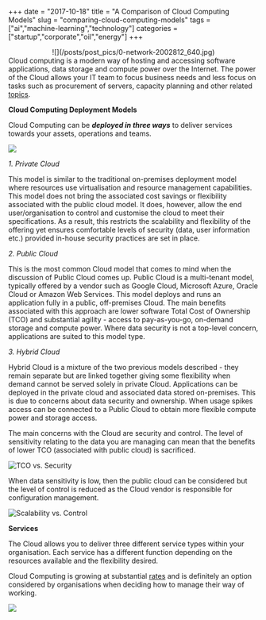 +++ 
date = "2017-10-18"
title = "A Comparison of Cloud Computing Models"
slug = "comparing-cloud-computing-models"
tags = ["ai","machine-learning","technology"]
categories = ["startup","corporate","oil","energy"]
+++
<center>
![](/posts/post_pics/0-network-2002812_640.jpg)
</center>
Cloud computing is a modern way of hosting and accessing software applications, data storage and compute power over the Internet. The power of the Cloud allows your IT team to focus business needs and less focus on tasks such as procurement of servers, capacity planning and other related <a href="/resources/blog/Top-7-benefits-that-make-Software-as-a-Service-unique" target="_blank"> topics</a>.

**Cloud Computing Deployment Models**

Cloud Computing can be **_deployed in three ways_** to deliver services towards your assets, operations and teams.

![](/posts/post_pics/ch-cloud-deployment-models-2.png)

*_1. Private Cloud_*

This model is similar to the traditional on-premises deployment model where resources use virtualisation and resource management capabilities. This model does not bring the associated cost savings or flexibility associated with the public cloud model. It does, however, allow the end user/organisation to control and customise the cloud to meet their specifications. As a result, this restricts the scalability and flexibility of the offering yet ensures comfortable levels of security (data, user information etc.) provided in-house security practices are set in place.

*_2. Public Cloud_*

This is the most common Cloud model that comes to mind when the discussion of Public Cloud comes up. Public Cloud is a multi-tenant model, typically offered by a vendor such as Google Cloud, Microsoft Azure, Oracle Cloud or Amazon Web Services. This model deploys and runs an application fully in a public, off-premises Cloud. The main benefits associated with this approach are lower software Total Cost of Ownership (TCO) and substantial agility - access to pay-as-you-go, on-demand storage and compute power. Where data security is not a top-level concern, applications are suited to this model type.

*_3. Hybrid Cloud_*

Hybrid Cloud is a mixture of the two previous models described - they remain separate but are linked together giving some flexibility when demand cannot be served solely in private Cloud. Applications can be deployed in the private cloud and associated data stored on-premises. This is due to concerns about data security and ownership. When usage spikes access can be connected to a Public Cloud to obtain more flexible compute power and storage access.

The main concerns with the Cloud are security and control. The level of sensitivity relating to the data you are managing can mean that the benefits of lower TCO (associated with public cloud) is sacrificed.

![TCO vs. Security](/posts/post_pics/ch-cloud-deployment-models-1.png)

When data sensitivity is low, then the public cloud can be considered but the level of control is reduced as the Cloud vendor is responsible for configuration management.

![Scalability vs. Control](/posts/post_pics/ch-cloud-deployment-models-0.png)

**Services**

The Cloud allows you to deliver three different service types within your organisation. Each service has a different function depending on the resources available and the flexibility desired. 

Cloud Computing is growing at substantial [rates](https://www.forbes.com/sites/louiscolumbus/2016/03/13/roundup-of-cloud-computing-forecasts-and-market-estimates-2016/#42a9443e2187) and is definitely an option considered by organisations when deciding how to manage their way of working.

![](/posts/post_pics/ch-cloud-deployment-models-4.png)
